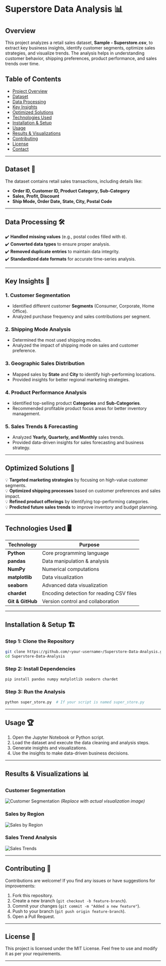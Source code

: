 
# **Superstore Data Analysis 📊**

## **Overview**
This project analyzes a retail sales dataset, **Sample - Superstore.csv**, to extract key business insights, identify customer segments, optimize sales strategies, and visualize trends. The analysis helps in understanding customer behavior, shipping preferences, product performance, and sales trends over time.

## **Table of Contents**
- [Project Overview](#overview)
- [Dataset](#dataset)
- [Data Processing](#data-processing)
- [Key Insights](#key-insights)
- [Optimized Solutions](#optimized-solutions)
- [Technologies Used](#technologies-used)
- [Installation & Setup](#installation--setup)
- [Usage](#usage)
- [Results & Visualizations](#results--visualizations)
- [Contributing](#contributing)
- [License](#license)
- [Contact](#contact)

---

## **Dataset 📂**
The dataset contains retail sales transactions, including details like:
- **Order ID, Customer ID, Product Category, Sub-Category**
- **Sales, Profit, Discount**
- **Ship Mode, Order Date, State, City, Postal Code**

---

## **Data Processing 🛠️**
✔️ **Handled missing values** (e.g., postal codes filled with `0`).  
✔️ **Converted data types** to ensure proper analysis.  
✔️ **Removed duplicate entries** to maintain data integrity.  
✔️ **Standardized date formats** for accurate time-series analysis.  

---

## **Key Insights 📌**
### **1. Customer Segmentation**  
- Identified different customer **Segments** (Consumer, Corporate, Home Office).  
- Analyzed purchase frequency and sales contributions per segment.  

### **2. Shipping Mode Analysis**  
- Determined the most used shipping modes.  
- Analyzed the impact of shipping mode on sales and customer preference.  

### **3. Geographic Sales Distribution**  
- Mapped sales by **State** and **City** to identify high-performing locations.  
- Provided insights for better regional marketing strategies.  

### **4. Product Performance Analysis**  
- Identified top-selling product **Categories** and **Sub-Categories**.  
- Recommended profitable product focus areas for better inventory management.  

### **5. Sales Trends & Forecasting**  
- Analyzed **Yearly, Quarterly, and Monthly** sales trends.  
- Provided data-driven insights for sales forecasting and business strategy.  

---

## **Optimized Solutions 🚀**
💡 **Targeted marketing strategies** by focusing on high-value customer segments.  
💡 **Optimized shipping processes** based on customer preferences and sales impact.  
💡 **Refined product offerings** by identifying top-performing categories.  
💡 **Predicted future sales trends** to improve inventory and budget planning.  

---

## **Technologies Used 🖥️**
| Technology | Purpose |
|------------|---------|
| **Python** | Core programming language |
| **pandas** | Data manipulation & analysis |
| **NumPy** | Numerical computations |
| **matplotlib** | Data visualization |
| **seaborn** | Advanced data visualization |
| **chardet** | Encoding detection for reading CSV files |
| **Git & GitHub** | Version control and collaboration |

---

## **Installation & Setup 🏗️**
### **Step 1: Clone the Repository**
```bash
git clone https://github.com/<your-username>/Superstore-Data-Analysis.git
cd Superstore-Data-Analysis
```
### **Step 2: Install Dependencies**
```bash
pip install pandas numpy matplotlib seaborn chardet
```
### **Step 3: Run the Analysis**
```bash
python super_store.py  # If your script is named super_store.py
```

---

## **Usage 🏆**
1. Open the Jupyter Notebook or Python script.  
2. Load the dataset and execute the data cleaning and analysis steps.  
3. Generate insights and visualizations.  
4. Use the insights to make data-driven business decisions.  

---

## **Results & Visualizations 📊**
### **Customer Segmentation**
![Customer Segmentation](.png/600x300) *(Replace with actual visualization image)*  

### **Sales by Region**
![Sales by Region](https://via.placeholder.com/600x300)  

### **Sales Trend Analysis**
![Sales Trends](https://via.placeholder.com/600x300)  

---

## **Contributing 🤝**
Contributions are welcome! If you find any issues or have suggestions for improvements:
1. Fork this repository.  
2. Create a new branch (`git checkout -b feature-branch`).  
3. Commit your changes (`git commit -m "Added a new feature"`).  
4. Push to your branch (`git push origin feature-branch`).  
5. Open a Pull Request.  

---

## **License 📜**
This project is licensed under the MIT License. Feel free to use and modify it as per your requirements.

---



